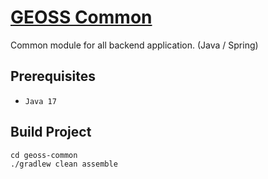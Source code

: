# [GEOSS Common](geoss-common/README.md)

Common module for all backend application. (Java / Spring)

## Prerequisites

- `Java 17`

## Build Project

```shell
cd geoss-common
./gradlew clean assemble
```
